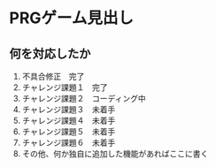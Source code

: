 # PRGゲーム見出し
## 何を対応したか

1. 不具合修正　完了
3. チャレンジ課題１　完了
4. チャレンジ課題２　コーディング中
5. チャレンジ課題３　未着手
6. チャレンジ課題４　未着手
7. チャレンジ課題５　未着手
8. チャレンジ課題６　未着手
9. その他、何か独自に追加した機能があればここに書く
